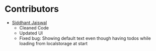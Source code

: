 # Contributors

-   [Siddhant Jaiswal](https://github.com/Jaiswal-Siddhant)
    -   Cleaned Code
    -   Updated UI
    -   Fixed bug: Showing default text even though having todos while loading from localstorage at start
